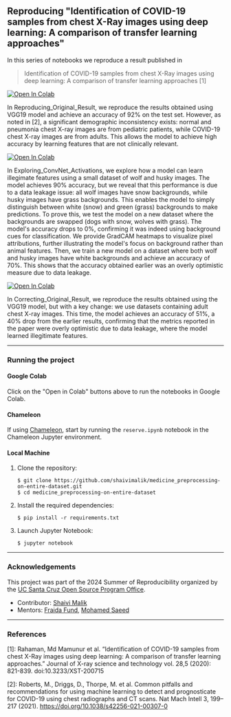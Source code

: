 ## Reproducing "Identification of COVID-19 samples from chest X-Ray images using deep learning: A comparison of transfer learning approaches"

In this series of notebooks we reproduce a result published in 
> Identification of COVID-19 samples from chest X-Ray images using deep learning: A comparison of transfer learning approaches [1]

[![Open In Colab](https://colab.research.google.com/assets/colab-badge.svg)](https://colab.research.google.com/github/shaivimalik/covid_illegitimate_features/blob/main/notebooks/Reproducing_Original_Result.ipynb)

In Reproducing_Original_Result, we reproduce the results obtained using VGG19 model and achieve an accuracy of 92% on the test set. However, as noted in [2], a significant demographic inconsistency exists: normal and pneumonia chest X-ray images are from pediatric patients, while COVID-19 chest X-ray images are from adults. This allows the model to achieve high accuracy by learning features that are not clinically relevant.

[![Open In Colab](https://colab.research.google.com/assets/colab-badge.svg)](https://colab.research.google.com/github/shaivimalik/covid_illegitimate_features/blob/main/notebooks/Exploring_ConvNet_Activations.ipynb)

In Exploring_ConvNet_Activations, we explore how a model can learn illegimate features using a small dataset of wolf and husky images. The model achieves 90% accuracy, but we reveal that this performance is due to a data leakage issue: all wolf images have snow backgrounds, while husky images have grass backgrounds. This enables the model to simply distinguish between white (snow) and green (grass) backgrounds to make predictions. To prove this, we test the model on a new dataset where the backgrounds are swapped (dogs with snow, wolves with grass). The model's accuracy drops to 0%, confirming it was indeed using background cues for classification. We provide GradCAM heatmaps to visualize pixel attributions, further illustrating the model's focus on background rather than animal features. Then, we train a new model on a dataset where both wolf and husky images have white backgrounds and achieve an accuracy of 70%. This shows that the accuracy obtained earlier was an overly optimistic measure due to data leakage. 

[![Open In Colab](https://colab.research.google.com/assets/colab-badge.svg)](https://colab.research.google.com/github/shaivimalik/covid_illegitimate_features/blob/main/notebooks/Correcting_Original_Result.ipynb)

In Correcting_Original_Result, we reproduce the results obtained using the VGG19 model, but with a key change: we use datasets containing adult chest X-ray images. This time, the model achieves an accuracy of 51%, a 40% drop from the earlier results, confirming that the metrics reported in the paper were overly optimistic due to data leakage, where the model learned illegitimate features.

---

### Running the project

#### Google Colab

Click on the "Open in Colab" buttons above to run the notebooks in Google Colab.

#### Chameleon

If using [Chameleon](https://chameleoncloud.org/), start by running the `reserve.ipynb` notebook in the Chameleon Jupyter environment.

#### Local Machine

1. Clone the repository:
   ```
   $ git clone https://github.com/shaivimalik/medicine_preprocessing-on-entire-dataset.git
   $ cd medicine_preprocessing-on-entire-dataset
   ```

2. Install the required dependencies:
   ```
   $ pip install -r requirements.txt
   ```

3. Launch Jupyter Notebook:
   ```
   $ jupyter notebook

---

### Acknowledgements

This project was part of the 2024 Summer of Reproducibility organized by the [UC Santa Cruz Open Source Program Office](https://ucsc-ospo.github.io/).

* Contributor: [Shaivi Malik](https://github.com/shaivimalik)
* Mentors: [Fraida Fund](https://github.com/ffund), [Mohamed Saeed](https://github.com/mohammed183)

---

### References

[1]: Rahaman, Md Mamunur et al. “Identification of COVID-19 samples from chest X-Ray images using deep learning: A comparison of transfer learning approaches.” Journal of X-ray science and technology vol. 28,5 (2020): 821-839. doi:10.3233/XST-200715

[2]: Roberts, M., Driggs, D., Thorpe, M. et al. Common pitfalls and recommendations for using machine learning to detect and prognosticate for COVID-19 using chest radiographs and CT scans. Nat Mach Intell 3, 199–217 (2021). https://doi.org/10.1038/s42256-021-00307-0